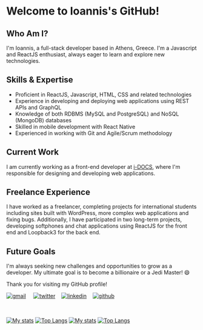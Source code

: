 # Welcome to Ioannis's GitHub!

## Who Am I?
I'm Ioannis, a full-stack developer based in Athens, Greece. I'm a Javascript and ReactJS enthusiast, always eager to learn and explore new technologies.

## Skills & Expertise
- Proficient in ReactJS, Javascript, HTML, CSS and related technologies
- Experience in developing and deploying web applications using REST APIs and GraphQL
- Knowledge of both RDBMS (MySQL and PostgreSQL) and NoSQL (MongoDB) databases
- Skilled in mobile development with React Native
- Experienced in working with Git and Agile/Scrum methodology

## Current Work
I am currently working as a front-end developer at [i-DOCS](https://www.i-docs.com/), where I'm responsible for designing and developing web applications.

## Freelance Experience
I have worked as a freelancer, completing projects for international students including sites built with WordPress, more complex web applications and fixing bugs. Additionally, I have participated in two long-term projects, developing softphones and chat applications using ReactJS for the front end and Loopback3 for the back end.

## Future Goals
I'm always seeking new challenges and opportunities to grow as a developer. My ultimate goal is to become a billionaire or a Jedi Master! 😄

Thank you for visiting my GitHub profile!

<a href="mailto:kerasiotisioannis@gmail.com" target="_blank">![gmail](
https://img.shields.io/badge/Gmail-D14836?style=for-the-badge&logo=gmail&logoColor=white)</a> &nbsp;&nbsp;&nbsp;
<a href="https://twitter.com/ikerasiotis" target="_blank">![twitter](https://img.shields.io/badge/Twitter-1DA1F2?style=for-the-badge&logo=twitter&logoColor=white)</a>&nbsp;&nbsp;&nbsp;
<a href="https://linkedin.com/in/ikerasiotis" target="_blank">![linkedin](https://img.shields.io/badge/LinkedIn-0077B5?style=for-the-badge&logo=linkedin&logoColor=white)</a>&nbsp;&nbsp;&nbsp;
<a href="https://github.com/ikerasiotis" target="_blank">![github](https://img.shields.io/badge/GitHub-100000?style=for-the-badge&logo=github&logoColor=white)</a>&nbsp;&nbsp;&nbsp;


<br></br>
[![My stats](https://github-readme-stats-ikerasiotis.vercel.app/api?username=ikerasiotis&count_private=true&hide=issues&hide_border=true)](https://github.com/ikerasiotis#gh-light-mode-only) [![Top Langs](https://github-readme-stats-ikerasiotis.vercel.app/api/top-langs/?username=ikerasiotis&hide=html&layout=compact&hide_border=true)](https://github.com/ikerasiotis#gh-light-mode-only)
[![My stats](https://github-readme-stats-ikerasiotis.vercel.app/api?username=ikerasiotis&count_private=true&hide=issues&theme=dark&bg_color=22272e&hide_border=true)](https://github.com/ikerasiotis#gh-dark-mode-only) [![Top Langs](https://github-readme-stats-ikerasiotis.vercel.app/api/top-langs/?username=ikerasiotis&hide=html&layout=compact&theme=dark&bg_color=22272e&hide_border=true)](https://github.com/ikerasiotis#gh-dark-mode-only)

